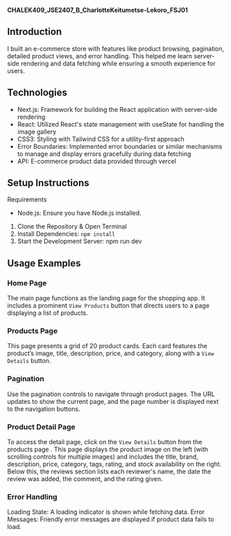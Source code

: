 **CHALEK409_JSE2407_B_CharlotteKeitumetse-Lekoro_FSJ01**

## Introduction
I built an e-commerce store with features like product browsing, pagination, detailed product views, and error handling. This helped me learn server-side rendering and data fetching while ensuring a smooth experience for users.

## Technologies
- Next.js: Framework for building the React application with server-side rendering
- React: Utilized React's state management with useState for handling the image gallery
- CSS3: Styling with Tailwind CSS for a utility-first approach
- Error Boundaries: Implemented error boundaries or similar mechanisms to manage and display errors gracefully during data fetching
- API: E-commerce product data provided through vercel

## Setup Instructions 
Requirements
- Node.js: Ensure you have Node.js installed.

1. Clone the Repository & Open Terminal
2. Install Dependencies: `npm install`
3. Start the Development Server: npm run dev

## Usage Examples 
### Home Page 
The main page functions as the landing page for the shopping app. It includes a prominent `View Products` button that directs users to a page displaying a list of products.

### Products Page 
This page presents a grid of 20 product cards. Each card features the product’s image, title, description, price, and category, along with a `View Details` button. 

### Pagination
Use the pagination controls to navigate through product pages. The URL updates to show the current page, and the page number is displayed next to the navigation buttons.

### Product Detail Page 
To access the detail page, click on the `View Details` button from the products page . This page displays the product image on the left (with scrolling controls for multiple images) and includes the title, brand, description, price, category, tags, rating, and stock availability on the right. Below this, the reviews section lists each reviewer's name, the date the review was added, the comment, and the rating given.

### Error Handling 
Loading State: A loading indicator is shown while fetching data.
Error Messages: Friendly error messages are displayed if product data fails to load.
